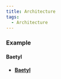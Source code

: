 ```yaml
---
title: Architecture
tags: 
  - Architecture
---
```


### Example

#### Baetyl

- **[Baetyl](https://sherlockblaze.com/resources/blog/2019/04/12/baetyl/)**